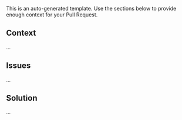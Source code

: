This is an auto-generated template. Use the sections below to provide enough context for your Pull Request.

## Context

... 

## Issues

...

## Solution

...
